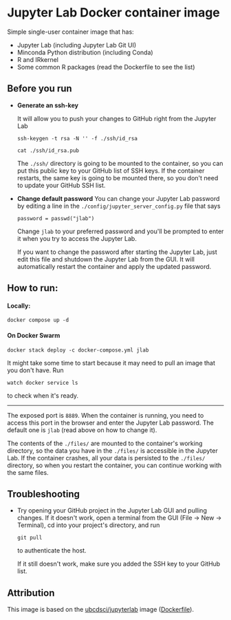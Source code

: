 # Jupyter Lab Docker container image

Simple single-user container image that has:

- Jupyter Lab (including Jupyter Lab Git UI)
- Minconda Python distribution (including Conda)
- R and IRkernel
- Some common R packages (read the Dockerfile to see the list)

## Before you run

- **Generate an ssh-key** 
  
  It will allow you to push your changes to GitHub right from the Jupyter Lab
  
  ```
  ssh-keygen -t rsa -N '' -f ./ssh/id_rsa
  ```
  
  ```
  cat ./ssh/id_rsa.pub
  ```
  
  The `./ssh/` directory is going to be mounted to the container, so you can put this public key to your GitHub list of SSH keys. If the container restarts, the same key is going to be mounted there, so you don't need to update your GitHub SSH list. 

- **Change default password**
  You can change your Jupyter Lab password by editing a line in the `./config/jupyter_server_config.py` file that says 
  
  ```
  password = passwd("jlab")
  ```
  
  Change `jlab` to your preferred password and you'll be prompted to enter it when you try to access the Jupyter Lab.
  
  If you want to change the password after starting the Jupyter Lab, just edit this file and shutdown the Jupyter Lab from the GUI. It will automatically restart the container and apply the updated password.

## How to run:

#### Locally:

```
docker compose up -d
```

#### On Docker Swarm

```
docker stack deploy -c docker-compose.yml jlab
```

It might take some time to start because it may need to pull an image that you don't have. Run

```
watch docker service ls
```

to check when it's ready.

---

The exposed port is `8889`. When the container is running, you need to access this port in the browser and enter the Jupyter Lab password. The default one is `jlab` (read above on how to change it).

The contents of the `./files/` are mounted to the container's working directory, so the data you have in the `./files/` is accessible in the Jupyter Lab. If the container crashes, all your data is persisted to the `./files/` directory, so when you restart the container, you can continue working with the same files.

## Troubleshooting

- Try opening your GitHub project in the Jupyter Lab GUI and pulling changes. If it doesn't work, open a terminal from the GUI (File → New → Terminal), cd into your project's directory, and run
  
  ```
  git pull
  ```
  
  to authenticate the host.
  
  If it still doesn't work, make sure you added the SSH key to your GitHub list.

## Attribution

This image is based on the [ubcdsci/jupyterlab](https://hub.docker.com/r/ubcdsci/jupyterlab) image ([Dockerfile](https://github.com/UBC-DSCI/jupyterlab/blob/main/Dockerfile)).
